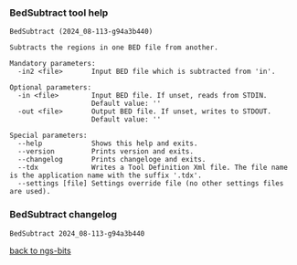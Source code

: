 ### BedSubtract tool help
	BedSubtract (2024_08-113-g94a3b440)
	
	Subtracts the regions in one BED file from another.
	
	Mandatory parameters:
	  -in2 <file>       Input BED file which is subtracted from 'in'.
	
	Optional parameters:
	  -in <file>        Input BED file. If unset, reads from STDIN.
	                    Default value: ''
	  -out <file>       Output BED file. If unset, writes to STDOUT.
	                    Default value: ''
	
	Special parameters:
	  --help            Shows this help and exits.
	  --version         Prints version and exits.
	  --changelog       Prints changeloge and exits.
	  --tdx             Writes a Tool Definition Xml file. The file name is the application name with the suffix '.tdx'.
	  --settings [file] Settings override file (no other settings files are used).
	
### BedSubtract changelog
	BedSubtract 2024_08-113-g94a3b440
	
[back to ngs-bits](https://github.com/imgag/ngs-bits)